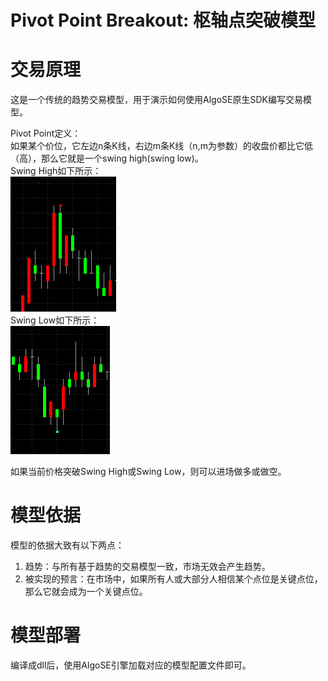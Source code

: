 # Pivot Point Breakout: 枢轴点突破模型

# 交易原理
这是一个传统的趋势交易模型，用于演示如何使用AlgoSE原生SDK编写交易模型。

Pivot Point定义：  
如果某个价位，它左边n条K线，右边m条K线（n,m为参数）的收盘价都比它低（高），那么它就是一个swing high(swing low)。  
Swing High如下所示：  
![](img/pivot_high.png)  
Swing Low如下所示：  
![](img/pivot_low.png)  

如果当前价格突破Swing High或Swing Low，则可以进场做多或做空。

# 模型依据
模型的依据大致有以下两点：   
1. 趋势：与所有基于趋势的交易模型一致，市场无效会产生趋势。  
2. 被实现的预言：在市场中，如果所有人或大部分人相信某个点位是关键点位，那么它就会成为一个关键点位。
  
# 模型部署
编译成dll后，使用AlgoSE引擎加载对应的模型配置文件即可。